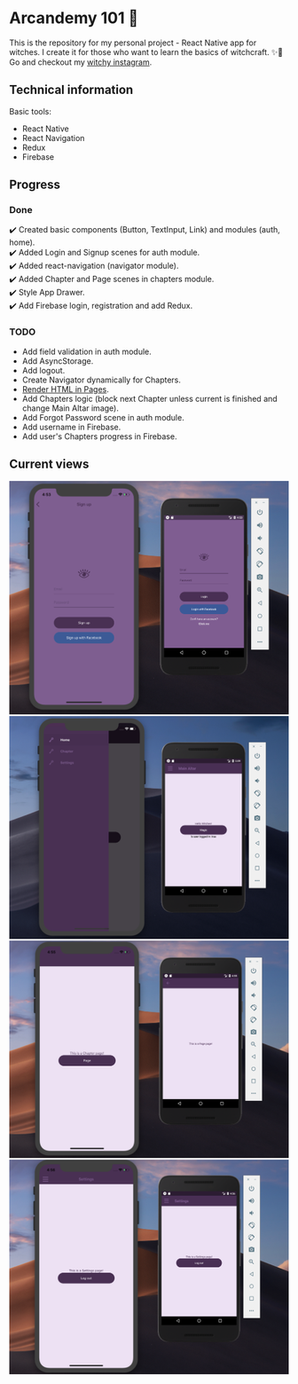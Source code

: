 # Arcandemy 101 🧙
This is the repository for my personal project - React Native app for witches. I create it for those who want to
learn the basics of witchcraft. ✨🔮 Go and checkout my [witchy instagram](https://www.instagram.com/arcandemy/).

## Technical information
Basic tools:
* React Native
* React Navigation
* Redux
* Firebase

## Progress
### Done
✔️ Created basic components (Button, TextInput, Link) and modules (auth, home). <br />
✔️ Added Login and Signup scenes for auth module. <br />
✔️ Added react-navigation (navigator module). <br />
✔️ Added Chapter and Page scenes in chapters module. <br />
✔️ Style App Drawer. <br />
✔️ Add Firebase login, registration and add Redux. <br />

### TODO
* Add field validation in auth module.
* Add AsyncStorage.
* Add logout.
* Create Navigator dynamically for Chapters.
* [Render HTML in Pages](https://stackoverflow.com/questions/29334984/render-html-in-react-native).
* Add Chapters logic (block next Chapter unless current is finished and change Main Altar image).
* Add Forgot Password scene in auth module.
* Add username in Firebase.
* Add user's Chapters progress in Firebase.

## Current views
![Login and registration](./assets/1.png) <br />
![Main screen and drawer menu](./assets/2.png) <br />
![Chapter and page screens](./assets/3.png) <br />
![Settings](./assets/4.png) <br />
